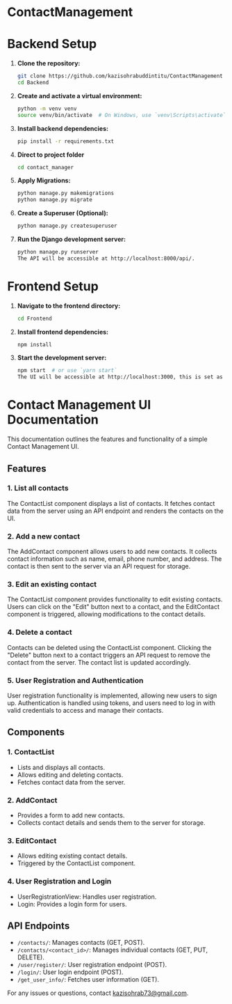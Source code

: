 # ContactManagement

# Backend Setup
1. **Clone the repository:**

   ```bash
   git clone https://github.com/kazisohrabuddintitu/ContactManagement
   cd Backend
2. **Create and activate a virtual environment:**
    ```bash
    python -m venv venv
    source venv/bin/activate  # On Windows, use `venv\Scripts\activate`

3. **Install backend dependencies:**
    ```bash
    pip install -r requirements.txt

4. **Direct to project folder**
    ```bash
    cd contact_manager

5. **Apply Migrations:**
    ```bash
    python manage.py makemigrations
    python manage.py migrate

6. **Create a Superuser (Optional):**
    ```bash
    python manage.py createsuperuser

7. **Run the Django development server:**
    ```bash
    python manage.py runserver
    The API will be accessible at http://localhost:8000/api/.


# Frontend Setup
1. **Navigate to the frontend directory:**
    ```bash
    cd Frontend

2. **Install frontend dependencies:**
    ```bash
    npm install

3. **Start the development server:**
    ```bash
    npm start  # or use `yarn start`
    The UI will be accessible at http://localhost:3000, this is set as CORS_ALLOWED_ORIGINS in backend.


# Contact Management UI Documentation

This documentation outlines the features and functionality of a simple Contact Management UI.

## Features

### 1. List all contacts

The ContactList component displays a list of contacts. It fetches contact data from the server using an API endpoint and renders the contacts on the UI.

### 2. Add a new contact

The AddContact component allows users to add new contacts. It collects contact information such as name, email, phone number, and address. The contact is then sent to the server via an API request for storage.

### 3. Edit an existing contact

The ContactList component provides functionality to edit existing contacts. Users can click on the "Edit" button next to a contact, and the EditContact component is triggered, allowing modifications to the contact details.

### 4. Delete a contact

Contacts can be deleted using the ContactList component. Clicking the "Delete" button next to a contact triggers an API request to remove the contact from the server. The contact list is updated accordingly.

### 5. User Registration and Authentication

User registration functionality is implemented, allowing new users to sign up. Authentication is handled using tokens, and users need to log in with valid credentials to access and manage their contacts.

## Components

### 1. ContactList

- Lists and displays all contacts.
- Allows editing and deleting contacts.
- Fetches contact data from the server.

### 2. AddContact

- Provides a form to add new contacts.
- Collects contact details and sends them to the server for storage.

### 3. EditContact

- Allows editing existing contact details.
- Triggered by the ContactList component.

### 4. User Registration and Login

- UserRegistrationView: Handles user registration.
- Login: Provides a login form for users.

## API Endpoints

- `/contacts/`: Manages contacts (GET, POST).
- `/contacts/<contact_id>/`: Manages individual contacts (GET, PUT, DELETE).
- `/user/register/`: User registration endpoint (POST).
- `/login/`: User login endpoint (POST).
- `/get_user_info/`: Fetches user information (GET).


For any issues or questions, contact kazisohrab73@gmail.com.

